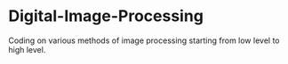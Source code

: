 # Digital-Image-Processing
Coding on various methods of image processing starting from low level to high level.
